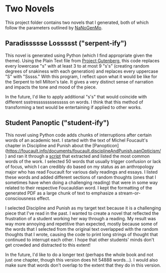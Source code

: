 # Two Novels

This project folder contains two novels that I generated, both of which follow the parameters outlined by [NaNoGenMo](http://nanogenmo.github.io). 

## Paradissssse Lossssst ("serpent-ify")
This novel is generated using Python (which I find appropriate given the theme).  Using the Plain Text file from [Project Gutenberg,](https://www.gutenberg.org/ebooks/20) this code replaces every lowercase "s" with at least 3 to at most 9 "s's" (creating random degrees of snakiness with each generation) and replaces every uppercase "S" with "Sssss."  With this program, I reflect upon what it would be like for the Serpent to tell Milton's tale.  It gives a very distinct sense of narration and impacts the tone and mood of the piece.

In the future, I'd like to apply additional "s's" that would coincide with different ssstressssssssesssss on words.  I think that this method of transforming a text would be entertaining if applied to other works.

## Student Panoptic ("student-ify")
This novel using Python code adds chunks of interruptions after certain words of an academic text.  I started with the text of Michel Foucault's chapter in Discipline and Punish about the [Panopticon] (https://foucault.info/documents/foucault.disciplineAndPunish.panOpticism/) and ran it through a [script](https://towardsdatascience.com/very-simple-python-script-for-extracting-most-common-words-from-a-story-1e3570d0b9d0) that extracted and listed the most common words of the work.  I selected 50 words that usually trigger confusion or lack of focus, which I can credibly do based on my status as an anthropology major who has read Foucault for various daily readings and essays. I listed these words and added different sections of random thoughts (ones that I sometimes have when doing a challenging reading) that were in some way related to their respective Foucauldian word. I kept the formatting of the generated PDF as a large chunk of text to emphasize a stream-or-consciousness effect.

I selected Discipline and Punish as my target text because it is a challenging piece that I've read in the past.  I wanted to create a novel that reflected the frustration of a student working her way through a reading.  My result was way more annoying and repetitive than expected, mostly because some of the words that I selected from the original text overlapped with the random thoughts that I wrote, causing the code to print long strings of thought that continued to interrupt each other.  I hope that other students' minds don't get crowded and distracted to this extent!

In the future, I'd like to do a longer text (perhaps the whole book and not just one chapter, though this version does hit 54888 words...).  I would also make sure that words don't overlap to the extent that they do in this version.
